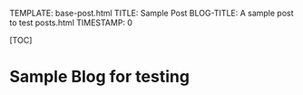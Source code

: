 TEMPLATE: base-post.html
TITLE: Sample Post
BLOG-TITLE: A sample post to test posts.html
TIMESTAMP: 0

[TOC]

# Sample Blog for testing
